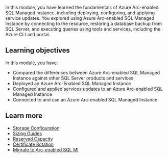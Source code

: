 In this module, you have learned the fundamentals of Azure Arc-enabled SQL Managed Instance, including deploying, configuring, and applying service updates. You explored using Azure Arc-enabled SQL Managed Instance by connecting to the resource, restoring a database backup from SQL Server, and executing queries using tools and services, including the Azure CLI and portal.

## Learning objectives

In this module, you have:

- Compared the differences between Azure Arc-enabled SQL Managed Instance against other SQL Server products and services
- Deployed an Azure Arc-Enabled SQL Managed Instance
- Configured and applied services updates to an Azure Arc-enabled SQL Managed Instance
- Connected to and use an Azure Arc-enabled SQL Managed Instance

## Learn more

- [Storage Configuration](/azure/azure-arc/data/storage-configuration#database-instance-storage-configuration)
- [Sizing Guides](/azure/azure-arc/data/sizing-guidance#sql-managed-instance-sizing-details)
- [Reserved Capacity](/azure/azure-arc/data/reserved-capacity-overview)
- [Certificate Rotation](/azure/azure-arc/data/rotate-user-tls-certificate)
- [Migrate to Arc-enabled SQL MI](/azure/azure-arc/data/migrate-to-managed-instance)